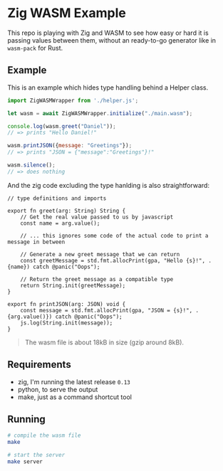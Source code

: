 # Zig WASM Example

This repo is playing with Zig and WASM to see how easy or hard it is passing values between them, without an ready-to-go generator like in `wasm-pack` for Rust.

## Example

This is an example which hides type handling behind a Helper class.

```js
import ZigWASMWrapper from './helper.js';

let wasm = await ZigWASMWrapper.initialize("./main.wasm");

console.log(wasm.greet("Daniel"));
// => prints "Hello Daniel!"

wasm.printJSON({message: "Greetings"});
// => prints "JSON = {"message":"Greetings"}!"

wasm.silence();
// => does nothing
```

And the zig code excluding the type hanlding is also straightforward:

```zig
// type definitions and imports

export fn greet(arg: String) String {
    // Get the real value passed to us by javascript
    const name = arg.value();

    // ... this ignores some code of the actual code to print a message in between

    // Generate a new greet message that we can return
    const greetMessage = std.fmt.allocPrint(gpa, "Hello {s}!", .{name}) catch @panic("Oops");

    // Return the greet message as a compatible type
    return String.init(greetMessage);
}

export fn printJSON(arg: JSON) void {
    const message = std.fmt.allocPrint(gpa, "JSON = {s}!", .{arg.value()}) catch @panic("Oops");
    js.log(String.init(message));
}
```

> The wasm file is about 18kB in size (gzip around 8kB).

## Requirements

- zig, I'm running the latest release `0.13`
- python, to serve the output
- make, just as a command shortcut tool

## Running

```bash
# compile the wasm file
make

# start the server
make server
```